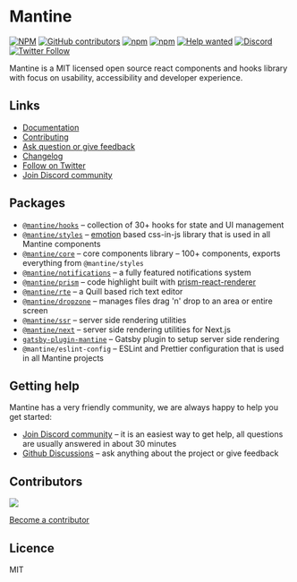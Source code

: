 # Mantine

[![NPM](https://img.shields.io/npm/l/@mantine/core)](https://github.com/mantinedev/mantine/blob/master/LICENSE)
[![GitHub contributors](https://img.shields.io/github/contributors/mantinedev/mantine)](https://github.com/mantinedev/mantine/graphs/contributors)
[![npm](https://img.shields.io/npm/v/@mantine/core)](https://www.npmjs.com/package/@mantine/core)
[![npm](https://img.shields.io/npm/dm/@mantine/hooks)](https://www.npmjs.com/package/@mantine/hooks)
[![Help wanted](https://img.shields.io/github/labels/mantinedev/mantine/help%20wanted?label=Contribute)](https://github.com/mantinedev/mantine/labels/help%20wanted)
[![Discord](https://img.shields.io/badge/Chat%20on-Discord-%235865f2)](https://discord.gg/eUZpPbpxb4)
[![Twitter Follow](https://img.shields.io/twitter/follow/mantinedev?style=social)](https://twitter.com/mantinedev)

Mantine is a MIT licensed open source react components and hooks library with focus on usability, accessibility and developer experience.

## Links

- [Documentation](https://mantine.dev/)
- [Contributing](https://mantine.dev/pages/contributing/)
- [Ask question or give feedback](https://github.com/mantinedev/mantine/discussions)
- [Changelog](https://mantine.dev/pages/changelog/)
- [Follow on Twitter](https://twitter.com/mantinedev)
- [Join Discord community](https://discord.gg/eUZpPbpxb4)

## Packages

- [`@mantine/hooks`](https://mantine.dev/hooks/getting-started/) – collection of 30+ hooks for state and UI management
- [`@mantine/styles`](https://mantine.dev/theming/create-styles/) – [emotion](https://emotion.sh/) based css-in-js library that is used in all Mantine components
- [`@mantine/core`](https://mantine.dev/core/getting-started/) – core components library – 100+ components, exports everything from `@mantine/styles`
- [`@mantine/notifications`](https://mantine.dev/others/notifications/) – a fully featured notifications system
- [`@mantine/prism`](https://mantine.dev/others/prism/) – code highlight built with [prism-react-renderer](https://github.com/FormidableLabs/prism-react-renderer)
- [`@mantine/rte`](https://mantine.dev/others/rte/) – a Quill based rich text editor
- [`@mantine/dropzone`](https://mantine.dev/others/dropzone/) – manages files drag 'n' drop to an area or entire screen
- [`@mantine/ssr`](https://mantine.dev/theming/ssr/) – server side rendering utilities
- [`@mantine/next`](https://mantine.dev/theming/next/) – server side rendering utilities for Next.js
- [`gatsby-plugin-mantine`](https://mantine.dev/theming/gatsby/) – Gatsby plugin to setup server side rendering
- `@mantine/eslint-config` – ESLint and Prettier configuration that is used in all Mantine projects

## Getting help

Mantine has a very friendly community, we are always happy to help you get started:

- [Join Discord community](https://discord.gg/eUZpPbpxb4) – it is an easiest way to get help, all questions are usually answered in about 30 minutes
- [Github Discussions](https://github.com/mantinedev/mantine/discussions) – ask anything about the project or give feedback

## Contributors

<a href="https://github.com/mantinedev/mantine/graphs/contributors">
  <img src="https://contrib.rocks/image?repo=mantinedev/mantine" />
</a>

[Become a contributor](https://mantine.dev/pages/contributing/)

## Licence

MIT

